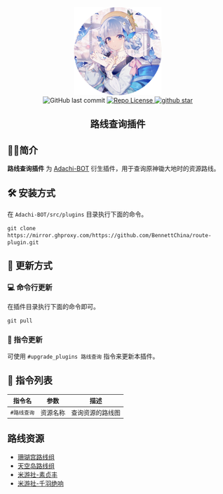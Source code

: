 <div align="center">
    <img src="public/image/104774406_p0.webp" alt="avatar/logo" width="200" height="200">
</div>
<div align="center">
    <img alt="GitHub last commit" src="https://img.shields.io/github/last-commit/BennettChina/route-plugin">
    <a target="_blank" href="https://raw.githubusercontent.com/BennettChina/route-plugin/master/LICENSE">
		<img alt="Repo License" src="https://img.shields.io/github/license/BennettChina/route-plugin">
	</a>
    <a target="_blank" href='https://github.com/BennettChina/route-plugin/stargazers'>
		<img src="https://img.shields.io/github/stars/BennettChina/route-plugin.svg?logo=github" alt="github star"/>
	</a>
</div>

<h2 align="center">路线查询插件</h2>

## 🧑‍💻简介

**路线查询插件** 为 [Adachi-BOT](https://github.com/SilveryStar/Adachi-BOT)
衍生插件，用于查询原神锄大地时的资源路线。

## 🛠️ 安装方式

在 `Adachi-BOT/src/plugins` 目录执行下面的命令。

```shell
git clone https://mirror.ghproxy.com/https://github.com/BennettChina/route-plugin.git
```

## 🎁 更新方式

### 💻 命令行更新

在插件目录执行下面的命令即可。

```shell
git pull
```

### 📱 指令更新

可使用 `#upgrade_plugins 路线查询` 指令来更新本插件。

## 🧰 指令列表

| 指令名     | 参数   | 描述       |
|---------|------|----------|
| `#路线查询` | 资源名称 | 查询资源的路线图 |

## 路线资源

- [珊瑚宫路线组](https://pd.qq.com/s/gwqb4i609)
- [天空岛路线组](https://dby.miyoushe.com/chat/10676/166973)
- [米游社-素贞丰](https://www.miyoushe.com/ys/accountCenter/postList?id=21253992)
- [米游社-千羽绝响](https://www.miyoushe.com/ys/accountCenter/postList?id=185582185)